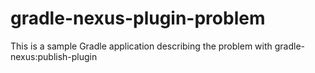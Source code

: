 # gradle-nexus-plugin-problem
This is  a sample Gradle application describing the problem with gradle-nexus:publish-plugin 
